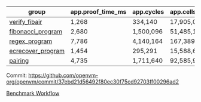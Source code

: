 | group | app.proof_time_ms | app.cycles | app.cells_used | leaf.proof_time_ms | leaf.cycles | leaf.cells_used |
| -- | -- | -- | -- | -- | -- | -- |
| [verify_fibair](https://github.com/openvm-org/openvm/blob/benchmark-results/benchmarks/verify_fibair-37ebd21d56492f80ec30f75cd92703ff00296ad2.md) | 1,268 |  334,140 |  17,905,083 |- | - | - |
| [fibonacci_program](https://github.com/openvm-org/openvm/blob/benchmark-results/benchmarks/fibonacci-37ebd21d56492f80ec30f75cd92703ff00296ad2.md) | 2,680 |  1,500,096 |  51,485,167 | 3,884 |  1,264,949 |  70,274,433 |
| [regex_program](https://github.com/openvm-org/openvm/blob/benchmark-results/benchmarks/regex-37ebd21d56492f80ec30f75cd92703ff00296ad2.md) | 7,786 |  4,140,164 |  167,389,450 | 15,043 |  3,986,813 |  304,613,895 |
| [ecrecover_program](https://github.com/openvm-org/openvm/blob/benchmark-results/benchmarks/ecrecover-37ebd21d56492f80ec30f75cd92703ff00296ad2.md) | 1,454 |  295,291 |  15,588,656 | 13,058 |  2,988,894 |  244,104,821 |
| [pairing](https://github.com/openvm-org/openvm/blob/benchmark-results/benchmarks/pairing-37ebd21d56492f80ec30f75cd92703ff00296ad2.md) | 4,735 |  1,711,640 |  92,585,975 | 14,092 |  3,301,883 |  274,876,544 |


Commit: https://github.com/openvm-org/openvm/commit/37ebd21d56492f80ec30f75cd92703ff00296ad2

[Benchmark Workflow](https://github.com/openvm-org/openvm/actions/runs/13876551154)
